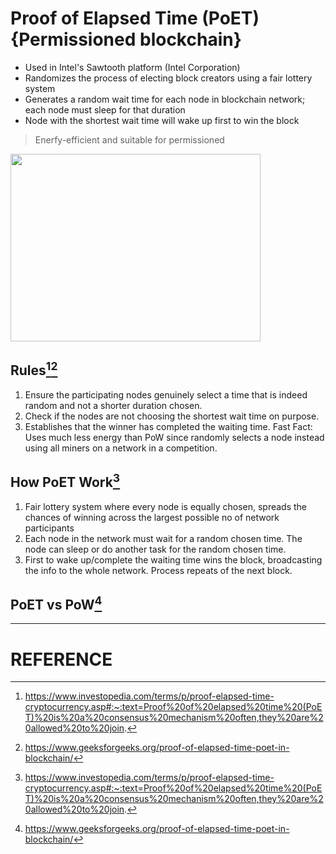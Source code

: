 # Proof of Elapsed Time (PoET) {Permissioned blockchain}
- Used in Intel's Sawtooth platform (Intel Corporation)
- Randomizes the process of electing block creators using a fair lottery system
- Generates a random wait time for each node in blockchain network; each node must sleep for that duration
- Node with the shortest wait time will wake up first to win the block
> Enerfy-efficient and suitable for permissioned

<img src="https://github.com/zhenHai1021/Tijarah-Blockchain-Notes/assets/113818064/9aa25f6e-3394-4a19-983f-8d174af2a52c" width=400px height=300px>

## Rules[^1][^2]
1. Ensure the participating nodes genuinely select a time that is indeed random and not a shorter duration chosen.
2. Check if the nodes are not choosing the shortest wait time on purpose.
3. Establishes that the winner has completed the waiting time.
Fast Fact:
Uses much less energy than PoW since randomly selects a node instead using all miners on a network in a competition.

## How PoET Work[^3]
1. Fair lottery system where every node is equally chosen, spreads the chances of winning across the largest possible no of network participants
2. Each node in the network must wait for a random chosen time. The node can sleep or do another task for the random chosen time.
3. First to wake up/complete the waiting time wins the block, broadcasting the info to the whole network. Process repeats of the next block.

## PoET vs PoW[^2]


---
# REFERENCE
[^1]: https://www.investopedia.com/terms/p/proof-elapsed-time-cryptocurrency.asp#:~:text=Proof%20of%20elapsed%20time%20(PoET)%20is%20a%20consensus%20mechanism%20often,they%20are%20allowed%20to%20join. 
[^2]: https://www.geeksforgeeks.org/proof-of-elapsed-time-poet-in-blockchain/ 
[^3]: https://www.investopedia.com/terms/p/proof-elapsed-time-cryptocurrency.asp#:~:text=Proof%20of%20elapsed%20time%20(PoET)%20is%20a%20consensus%20mechanism%20often,they%20are%20allowed%20to%20join. 
